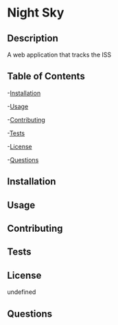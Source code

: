 # Night Sky

  ## Description

  A web application that tracks the ISS

  ## Table of Contents

  -[Installation](#installation)

  -[Usage](#usage)

  -[Contributing](#contributing)

  -[Tests](#tests)

  -[License](#license)

  -[Questions](#questions)
  
  ## Installation

  ## Usage

  ## Contributing

  ## Tests

  ## License
  undefined
  
  ## Questions
